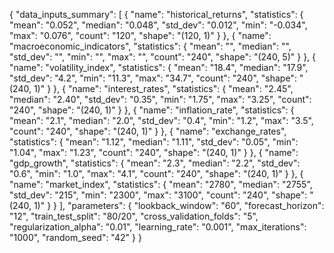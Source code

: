 {
  "data_inputs_summary": [
    {
      "name": "historical_returns",
      "statistics": {
        "mean": "0.052",
        "median": "0.048",
        "std_dev": "0.012",
        "min": "-0.034",
        "max": "0.076",
        "count": "120",
        "shape": "(120, 1)"
      }
    },
    {
      "name": "macroeconomic_indicators",
      "statistics": {
        "mean": "",
        "median": "",
        "std_dev": "",
        "min": "",
        "max": "",
        "count": "240",
        "shape": "(240, 5)"
      }
    },
    {
      "name": "volatility_index",
      "statistics": {
        "mean": "18.4",
        "median": "17.9",
        "std_dev": "4.2",
        "min": "11.3",
        "max": "34.7",
        "count": "240",
        "shape": "(240, 1)"
      }
    },
    {
      "name": "interest_rates",
      "statistics": {
        "mean": "2.45",
        "median": "2.40",
        "std_dev": "0.35",
        "min": "1.75",
        "max": "3.25",
        "count": "240",
        "shape": "(240, 1)"
      }
    },
    {
      "name": "inflation_rate",
      "statistics": {
        "mean": "2.1",
        "median": "2.0",
        "std_dev": "0.4",
        "min": "1.2",
        "max": "3.5",
        "count": "240",
        "shape": "(240, 1)"
      }
    },
    {
      "name": "exchange_rates",
      "statistics": {
        "mean": "1.12",
        "median": "1.11",
        "std_dev": "0.05",
        "min": "1.04",
        "max": "1.23",
        "count": "240",
        "shape": "(240, 1)"
      }
    },
    {
      "name": "gdp_growth",
      "statistics": {
        "mean": "2.3",
        "median": "2.2",
        "std_dev": "0.6",
        "min": "1.0",
        "max": "4.1",
        "count": "240",
        "shape": "(240, 1)"
      }
    },
    {
      "name": "market_index",
      "statistics": {
        "mean": "2780",
        "median": "2755",
        "std_dev": "215",
        "min": "2300",
        "max": "3100",
        "count": "240",
        "shape": "(240, 1)"
      }
    }
  ],
  "parameters": {
    "lookback_window": "60",
    "forecast_horizon": "12",
    "train_test_split": "80/20",
    "cross_validation_folds": "5",
    "regularization_alpha": "0.01",
    "learning_rate": "0.001",
    "max_iterations": "1000",
    "random_seed": "42"
  }
}
